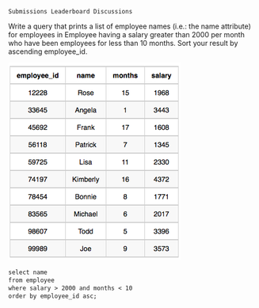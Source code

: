 	Submissions	Leaderboard	Discussions
Write a query that prints a list of employee names (i.e.: the name attribute) 
for employees in Employee having a salary greater than 2000 per month who have been employees for less than 10 months. 
Sort your result by ascending employee_id.

![img_3.png](img_3.png)

```roomsql
select name 
from employee
where salary > 2000 and months < 10
order by employee_id asc;
```